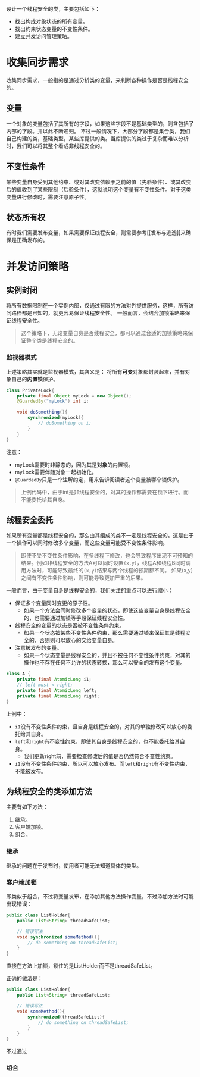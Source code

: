 设计一个线程安全的类，主要包括如下：
- 找出构成对象状态的所有变量。
- 找出约束状态变量的不变性条件。
- 建立并发访问管理策略。

# 收集同步需求
收集同步需求，一般指的是通过分析类的变量，来判断各种操作是否是线程安全的。

## 变量
一个对象的变量包括了其所有的字段，如果这些字段不是基础类型的，则含包括了内部的字段。并以此不断递归。
不过一般情况下，大部分字段都是集合类，我们自己构建的类，基础类型，某些库提供的类。当库提供的类过于复杂而难以分析时，我们可以将其整个看成非线程安全的。

## 不变性条件
某些变量自身受到其他约束、或对其改变依赖于之前的值（先验条件）、或其改变后的值收到了某些限制（后验条件），这就说明这个变量有不变性条件。对于这类变量进行修改时，需要注意原子性。

## 状态所有权
有时我们需要发布变量，如果需要保证线程安全，则需要参考[[发布与逃逸]]来确保是正确发布的。

# 并发访问策略
## 实例封闭
将所有数据限制在一个实例内部，仅通过有限的方法对外提供服务，这样，所有访问路径都是已知的，就更容易保证线程安全性。
一般而言，会结合加锁策略来保证线程安全性。

> 这个策略下，无论变量自身是否线程安全，都可以通过合适的加锁策略来保证整个类是线程安全的。

### 监视器模式
上述策略其实就是监视器模式，其含义是：
将所有**可变**对象都封装起来，并有对象自己的**内置锁**保护。
```java
class PrivateLock{
	private final Object myLock = new Object();
	@GuardedBy("myLock") int i;

	void doSomething(){
		synchronized(myLock){
			// doSomething on i;
		}
	}
}
```
注意：
- myLock需要时非静态的，因为其是**对象**的内置锁。
- myLock需要伴随对象一起初始化。
- `@GuardedBy`只是一个注解约定，用来告诉阅读者这个变量被哪个锁保护。

> 上例代码中，由于int是非线程安全的，对其的操作都需要在锁下进行。而不能委托给其自身。

## 线程安全委托
如果所有变量都是线程安全的，那么由其组成的类不一定是线程安全的。这是由于一个操作可以同时修改多个变量，而这些变量可能受不变性条件影响。

> 即使不受不变性条件影响，在多线程下修改，也会导致程序出现不可预知的结果。例如非线程安全的方法A可以同时设置`(x,y)`，线程A和线程B同时调用方法时，可能导致最终的`(x,y)`结果与两个线程的预期都不同。
> 如果(x,y)之间有不变性条件影响，则可能导致更加严重的后果。

一般而言，由于变量自身是线程安全的，我们关注的重点可以进行缩小：
- 保证多个变量同时变更的原子性。
	- 如果一个方法会同时修改多个变量的状态，即使这些变量自身是线程安全的，也需要通过加锁等手段保证线程安全性。
- 线程安全的变量的状态是否被不变性条件约束。
	- 如果一个状态被某些不变性条件约束，那么需要通过锁来保证其是线程安全的，否则则可以放心的交给变量自身。
- 注意被发布的变量。
	- 如果一个状态变量是线程安全的，并且不被任何不变性条件约束，对其的操作也不存在任何不允许的状态转换，那么可以安全的发布这个变量。

```java
class A {
	private final AtomicLong i1;
	// left must < right;
	private final AtomicLong left;
	private final AtomicLong right;
}
```
上例中：
- `i1`没有不变性条件约束，且自身是线程安全的，对其的单独修改可以放心的委托给其自身。
- `left`和`right`有不变性约束，即使其自身是线程安全的，也不能委托给其自身。
	- 我们更新right前，需要检查修改后的值是否仍然符合不变性约束。
- `i1`没有不变性条件约束，所以可以放心发布。而`left`和`right`有不变性约束，不能被发布。

## 为线程安全的类添加方法
主要有如下方法：
1. 继承。
2. 客户端加锁。
3. 组合。
### 继承
继承的问题在于发布时，使用者可能无法知道具体的类型。

### 客户端加锁
即类似于组合，不过将变量发布，在添加其他方法操作变量，不过添加方法时可能出现错误：
```java
public class ListHolder{
	public List<String> threadSafeList;

	// 错误写法
	void synchronized someMethod(){
		// do something on threadSafeList;
	}
}
```
直接在方法上加锁，锁住的是ListHolder而不是threadSafeList。

正确的做法是：
```java
public class ListHolder{
	public List<String> threadSafeList;

	// 错误写法
	void someMethod(){
		synchronized(threadSafeList){
			// do something on threadSafeList;	
		}
	}
}
```
不过通过

### 组合
